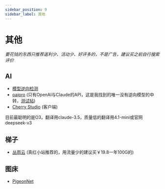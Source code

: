 ```yaml
---
sidebar_position: 9
sidebar_label: 其他
---
```

# 其他

*要花钱的东西只推荐返利少、活动少、好评多的，不是广告，建议买之前自行搜索评价*

## AI

- [模型逆向检测](https://reverse-check.no-reverse-api.com/)
- [oaipro](https://api.oaipro.com/) (只有OpenAI与Claude的API，这是我找到的唯一没有逆向模型的中转，[测试帖](https://www.ai2.moe/topic/32086-%E5%88%86%E4%BA%AB%E4%B8%80%E4%B8%AA%E6%A3%80%E6%B5%8Bai%E4%BB%A3%E7%90%86%E6%98%AF%E5%90%A6%E4%B8%BA%E9%80%86%E5%90%91%E7%9A%84%E5%B7%A5%E5%85%B7))
- [Cherry Studio](https://www.cherry-ai.com/) (客户端)

目前最聪明的是O3，翻译用claude-3.5，质量低的翻译用4.1-mini或官网deepseek-v3

## 梯子

- [丛雨云](https://congyu.moe/auth/register?invite=215f2e4072) (真红小站推荐的，用流量少的建议买￥19.8一年100G的)

## 图床

- [PigeonNet](https://up.inari.site/)

